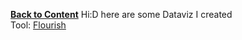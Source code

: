 [**Back to Content**](/README.md)
Hi:D here are some Dataviz I created  
Tool: [Flourish](https://flourish.studio/)
